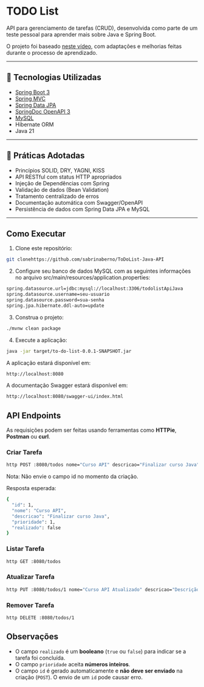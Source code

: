# TODO List

API para gerenciamento de tarefas (CRUD), desenvolvida como parte de um teste pessoal para aprender mais sobre Java e Spring Boot.

O projeto foi baseado [neste vídeo](https://youtu.be/IjProDV001o), com adaptações e melhorias feitas durante o processo de aprendizado.

---

## 🚀 Tecnologias Utilizadas

- [Spring Boot 3](https://spring.io/projects/spring-boot)
- [Spring MVC](https://docs.spring.io/spring-framework/reference/web/webmvc.html)
- [Spring Data JPA](https://spring.io/projects/spring-data-jpa)
- [SpringDoc OpenAPI 3](https://springdoc.org/v2/#spring-webflux-support)
- [MySQL](https://dev.mysql.com/downloads/)
- Hibernate ORM
- Java 21

---

## 📌 Práticas Adotadas

- Princípios SOLID, DRY, YAGNI, KISS
- API RESTful com status HTTP apropriados
- Injeção de Dependências com Spring
- Validação de dados (Bean Validation)
- Tratamento centralizado de erros
- Documentação automática com Swagger/OpenAPI
- Persistência de dados com Spring Data JPA e MySQL

---

## Como Executar

1. Clone este repositório:

```bash
git clonehttps://github.com/sabrinaberno/ToDoList-Java-API
```

2. Configure seu banco de dados MySQL com as seguintes informações no arquivo src/main/resources/application.properties:
```bash
spring.datasource.url=jdbc:mysql://localhost:3306/todolistApiJava
spring.datasource.username=seu-usuario
spring.datasource.password=sua-senha
spring.jpa.hibernate.ddl-auto=update
```
3. Construa o projeto:
```bash
./mvnw clean package
```
4. Execute a aplicação:
```bash 
java -jar target/to-do-list-0.0.1-SNAPSHOT.jar
```

A aplicação estará disponível em:
```bash
http://localhost:8080
```
A documentação Swagger estará disponível em:
```bash
http://localhost:8080/swagger-ui/index.html
```

## API Endpoints
As requisições podem ser feitas usando ferramentas como **HTTPie**, **Postman** ou **curl**.

### Criar Tarefa

```bash
http POST :8080/todos nome="Curso API" descricao="Finalizar curso Java" prioridade:=1
```
Nota: Não envie o campo id no momento da criação.

Resposta esperada:
```bash
{
  "id": 1,
  "nome": "Curso API",
  "descricao": "Finalizar curso Java",
  "prioridade": 1,
  "realizado": false
}
```

### Listar Tarefa
```bash
http GET :8080/todos
```

### Atualizar Tarefa
```bash
http PUT :8080/todos/1 nome="Curso API Atualizado" descricao="Descrição atualizada" prioridade:=2 realizado:=true
```
### Remover Tarefa
```bash
http DELETE :8080/todos/1
```

## Observações

- O campo `realizado` é um **booleano** (`true` ou `false`) para indicar se a tarefa foi concluída.
- O campo `prioridade` aceita **números inteiros**.
- O campo `id` é gerado automaticamente e **não deve ser enviado** na criação (`POST`). O envio de um `id` pode causar erro.
